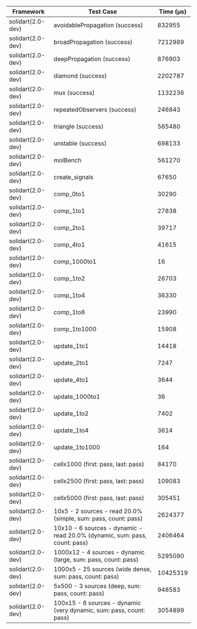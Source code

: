 | Framework | Test Case | Time (μs) |
| --- | --- | --- |
| solidart(2.0-dev) | avoidablePropagation (success) | 832955 |
| solidart(2.0-dev) | broadPropagation (success) | 7212989 |
| solidart(2.0-dev) | deepPropagation (success) | 876903 |
| solidart(2.0-dev) | diamond (success) | 2202787 |
| solidart(2.0-dev) | mux (success) | 1132236 |
| solidart(2.0-dev) | repeatedObservers (success) | 246843 |
| solidart(2.0-dev) | triangle (success) | 565480 |
| solidart(2.0-dev) | unstable (success) | 698133 |
| solidart(2.0-dev) | molBench | 561270 |
| solidart(2.0-dev) | create_signals | 67650 |
| solidart(2.0-dev) | comp_0to1 | 30290 |
| solidart(2.0-dev) | comp_1to1 | 27838 |
| solidart(2.0-dev) | comp_2to1 | 39717 |
| solidart(2.0-dev) | comp_4to1 | 41615 |
| solidart(2.0-dev) | comp_1000to1 | 16 |
| solidart(2.0-dev) | comp_1to2 | 26703 |
| solidart(2.0-dev) | comp_1to4 | 36330 |
| solidart(2.0-dev) | comp_1to8 | 23990 |
| solidart(2.0-dev) | comp_1to1000 | 15908 |
| solidart(2.0-dev) | update_1to1 | 14418 |
| solidart(2.0-dev) | update_2to1 | 7247 |
| solidart(2.0-dev) | update_4to1 | 3644 |
| solidart(2.0-dev) | update_1000to1 | 36 |
| solidart(2.0-dev) | update_1to2 | 7402 |
| solidart(2.0-dev) | update_1to4 | 3614 |
| solidart(2.0-dev) | update_1to1000 | 164 |
| solidart(2.0-dev) | cellx1000 (first: pass, last: pass) | 84170 |
| solidart(2.0-dev) | cellx2500 (first: pass, last: pass) | 109083 |
| solidart(2.0-dev) | cellx5000 (first: pass, last: pass) | 305451 |
| solidart(2.0-dev) | 10x5 - 2 sources - read 20.0% (simple, sum: pass, count: pass) | 2624377 |
| solidart(2.0-dev) | 10x10 - 6 sources - dynamic - read 20.0% (dynamic, sum: pass, count: pass) | 2406464 |
| solidart(2.0-dev) | 1000x12 - 4 sources - dynamic (large, sum: pass, count: pass) | 5295090 |
| solidart(2.0-dev) | 1000x5 - 25 sources (wide dense, sum: pass, count: pass) | 10425319 |
| solidart(2.0-dev) | 5x500 - 3 sources (deep, sum: pass, count: pass) | 948583 |
| solidart(2.0-dev) | 100x15 - 6 sources - dynamic (very dynamic, sum: pass, count: pass) | 3054899 |
